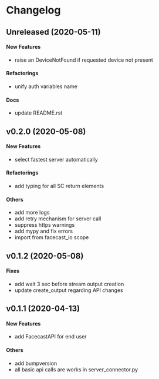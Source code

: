# Changelog

## Unreleased (2020-05-11)

#### New Features

* raise an DeviceNotFound if requested device not present
#### Refactorings

* unify auth variables name
#### Docs

* update README.rst

## v0.2.0 (2020-05-08)

#### New Features

* select fastest server automatically
#### Refactorings

* add typing for all SC return elements
#### Others

* add more logs
* add retry mechanism for server call
* suppress https warnings
* add mypy and fix errors
* import from facecast_io scope

## v0.1.2 (2020-05-08)

#### Fixes

* add wait 3 sec before stream output creation
* update create_output regarding API changes

## v0.1.1 (2020-04-13)

#### New Features

* add FacecastAPI for end user
#### Others

* add bumpversion
* all basic api calls are works in server_connector.py
